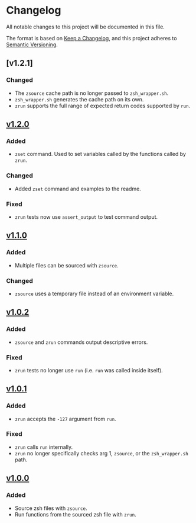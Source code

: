 # Changelog

All notable changes to this project will be documented in this file.

The format is based on [Keep a Changelog](https://keepachangelog.com/en/1.1.0/),
and this project adheres to [Semantic Versioning](https://semver.org/spec/v2.0.0.html).

## [v1.2.1]

### Changed

- The `zsource` cache path is no longer passed to `zsh_wrapper.sh`.
- `zsh_wrapper.sh` generates the cache path on its own.
- `zrun` supports the full range of expected return codes supported by `run`.

## [v1.2.0]

### Added

- `zset` command. Used to set variables called by the functions called by `zrun`.

### Changed

- Added `zset` command and examples to the readme.

### Fixed

- `zrun` tests now use `assert_output` to test command output.

## [v1.1.0]

### Added

- Multiple files can be sourced with `zsource`.

### Changed

- `zsource` uses a temporary file instead of an environment variable.

## [v1.0.2]

### Added

- `zsource` and `zrun` commands output descriptive errors.

### Fixed

- `zrun` tests no longer use `run` (i.e. `run` was called inside itself).

## [v1.0.1]

### Added

- `zrun` accepts the `-127` argument from `run`.

### Fixed

- `zrun` calls `run` internally.
- `zrun` no longer specifically checks arg 1, `zsource`, or the `zsh_wrapper.sh` path.

## [v1.0.0]

### Added

- Source zsh files with `zsource`.
- Run functions from the sourced zsh file with `zrun`.

[v1.2.0]: <https://github.com/targendaz2/bats-zsh/compare/v1.1.0...v1.2.0>
[v1.1.0]: <https://github.com/targendaz2/bats-zsh/compare/v1.0.2...v1.1.0>
[v1.0.2]: <https://github.com/targendaz2/bats-zsh/compare/v1.0.1...v1.0.2>
[v1.0.1]: <https://github.com/targendaz2/bats-zsh/compare/v1.0.0...v1.0.1>
[v1.0.0]: <https://github.com/targendaz2/bats-zsh/releases/tag/v1.0.0>
